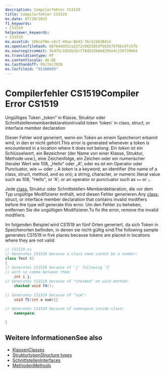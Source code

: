 ```yaml
---
description: Compilerfehler CS1519
title: Compilerfehler CS1519
ms.date: 07/20/2015
f1_keywords:
- CS1519
helpviewer_keywords:
- CS1519
ms.assetid: 186cef8e-c6c7-49aa-8b43-f6c2cb628414
ms.openlocfilehash: 667b4dd31ca2372c082585dfb5567d70bc9fc5fb
ms.sourcegitcommit: 5b475c1855b32cf78d2d1bbb4295e4c236f39464
ms.translationtype: HT
ms.contentlocale: de-DE
ms.lasthandoff: 09/24/2020
ms.locfileid: "91188693"
---
```

# <a name="compiler-error-cs1519"></a><span data-ttu-id="eefcb-103">Compilerfehler CS1519</span><span class="sxs-lookup"><span data-stu-id="eefcb-103">Compiler Error CS1519</span></span>

<span data-ttu-id="eefcb-104">Ungültiges Token „token“ in Klasse, Struktur oder Schnittstellenmemberdeklaration</span><span class="sxs-lookup"><span data-stu-id="eefcb-104">Invalid token 'token' in class, struct, or interface member declaration</span></span>  
  
 <span data-ttu-id="eefcb-105">Dieser Fehler wird generiert, wenn ein Token an einem Speicherort erkannt wird, in den er nicht gehört.</span><span class="sxs-lookup"><span data-stu-id="eefcb-105">This error is generated whenever a token is encountered in a location where it does not belong.</span></span> <span data-ttu-id="eefcb-106">Ein *token* ist ein Schlüsselwort, ein Bezeichner (der Name von einer Klasse, Struktur, Methode usw.), eine Zeichenfolge, ein Zeichen oder ein numerischer literaler Wert wie 108, „Hello“ oder „A“, oder es ist ein Operator oder Punctuator, wie `==` oder `;`.</span><span class="sxs-lookup"><span data-stu-id="eefcb-106">A *token* is a keyword; an identifier (the name of a class, struct, method, and so on); a string, character, or numeric literal value such as 108, "Hello", or 'A'; or an operator or punctuator such as `==` or `;`.</span></span>  
  
 <span data-ttu-id="eefcb-107">Jede [class](../keywords/class.md), Struktur oder Schnittstellen-Memberdeklaration, die vor dem Typ ungültige Modifizierer enthält, wird diesen Fehler generieren.</span><span class="sxs-lookup"><span data-stu-id="eefcb-107">Any [class](../keywords/class.md), struct, or interface member declaration that contains invalid modifiers before the type will generate this error.</span></span> <span data-ttu-id="eefcb-108">Um den Fehler zu beheben, entfernen Sie die ungültigen Modifizierer.</span><span class="sxs-lookup"><span data-stu-id="eefcb-108">To fix the error, remove the invalid modifiers.</span></span>  
  
 <span data-ttu-id="eefcb-109">Im folgenden Beispiel wird CS1519 an fünf Orten generiert, da sich Token in Speicherorten befinden, in denen sie nicht gültig sind:</span><span class="sxs-lookup"><span data-stu-id="eefcb-109">The following sample generates CS1519 in five places because tokens are placed in locations where they are not valid:</span></span>  
  
```csharp  
// CS1519.cs  
// Generates CS1519 because a class name cannot be a number:  
class Test 42
{  
// Generates CS1519 because of 'j' following 'I'  
// with no comma between them:  
    int i j;
// Generates CS1519 because of "checked" on void method:  
    checked void f4();
  
// Generates CS1519 because of "num":  
    void f5(int a num){}
  
// Generates CS1519 because of namespace inside class:  
    namespace;
  
}  
```  
  
## <a name="see-also"></a><span data-ttu-id="eefcb-110">Weitere Informationen</span><span class="sxs-lookup"><span data-stu-id="eefcb-110">See also</span></span>

- [<span data-ttu-id="eefcb-111">Klassen</span><span class="sxs-lookup"><span data-stu-id="eefcb-111">Classes</span></span>](../../programming-guide/classes-and-structs/classes.md)
- [<span data-ttu-id="eefcb-112">Strukturtypen</span><span class="sxs-lookup"><span data-stu-id="eefcb-112">Structure types</span></span>](../builtin-types/struct.md)
- [<span data-ttu-id="eefcb-113">Schnittstellen</span><span class="sxs-lookup"><span data-stu-id="eefcb-113">Interfaces</span></span>](../../programming-guide/interfaces/index.md)
- [<span data-ttu-id="eefcb-114">Methoden</span><span class="sxs-lookup"><span data-stu-id="eefcb-114">Methods</span></span>](../../programming-guide/classes-and-structs/methods.md)
